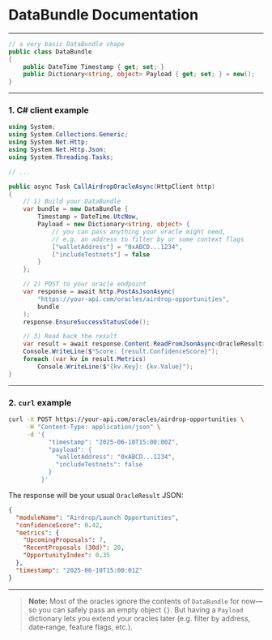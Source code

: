 ﻿# DataBundle Documentation

---

```csharp
// a very basic DataBundle shape
public class DataBundle
{
    public DateTime Timestamp { get; set; }
    public Dictionary<string, object> Payload { get; set; } = new();
}
```

---

### 1. C# client example

```csharp
using System;
using System.Collections.Generic;
using System.Net.Http;
using System.Net.Http.Json;
using System.Threading.Tasks;

// ...

public async Task CallAirdropOracleAsync(HttpClient http)
{
    // 1) Build your DataBundle
    var bundle = new DataBundle {
        Timestamp = DateTime.UtcNow,
        Payload = new Dictionary<string, object> {
            // you can pass anything your oracle might need,
            // e.g. an address to filter by or some context flags
            ["walletAddress"] = "0xABCD...1234",
            ["includeTestnets"] = false
        }
    };

    // 2) POST to your oracle endpoint
    var response = await http.PostAsJsonAsync(
        "https://your-api.com/oracles/airdrop-opportunities",
        bundle
    );
    response.EnsureSuccessStatusCode();

    // 3) Read back the result
    var result = await response.Content.ReadFromJsonAsync<OracleResult>();
    Console.WriteLine($"Score: {result.ConfidenceScore}");
    foreach (var kv in result.Metrics)
        Console.WriteLine($"{kv.Key}: {kv.Value}");
}
```

---

### 2. `curl` example

```bash
curl -X POST https://your-api.com/oracles/airdrop-opportunities \
     -H "Content-Type: application/json" \
     -d '{
           "timestamp": "2025-06-10T15:00:00Z",
           "payload": {
             "walletAddress": "0xABCD...1234",
             "includeTestnets": false
           }
         }'
```

The response will be your usual `OracleResult` JSON:

```json
{
  "moduleName": "Airdrop/Launch Opportunities",
  "confidenceScore": 0.42,
  "metrics": {
    "UpcomingProposals": 7,
    "RecentProposals (30d)": 20,
    "OpportunityIndex": 0.35
  },
  "timestamp": "2025-06-10T15:00:01Z"
}
```

---

> **Note:** Most of the oracles ignore the contents of `DataBundle` for now—so you can safely pass an empty object `{}`.  But having a `Payload` dictionary lets you extend your oracles later (e.g. filter by address, date‐range, feature flags, etc.).
